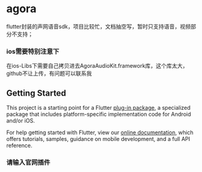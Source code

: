 # agora

flutter封装的声网语音sdk，项目比较忙，文档抽空写，暂时只支持语音，视频部分不支持；

### ios需要特别注意下
在ios-Libs下需要自己拷贝进去AgoraAudioKit.framework库，这个库太大，github不让上传，有问题可以联系我

## Getting Started

This project is a starting point for a Flutter
[plug-in package](https://flutter.io/developing-packages/),
a specialized package that includes platform-specific implementation code for
Android and/or iOS.

For help getting started with Flutter, view our 
[online documentation](https://flutter.io/docs), which offers tutorials, 
samples, guidance on mobile development, and a full API reference.

### 请输入官网插件
